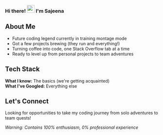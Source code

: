 ### Hi there! <img src="https://emojis.slackmojis.com/emojis/images/1536351075/4594/blob-wave.gif" width="25"/> I'm Sajeena

## About Me
- Future coding legend currently in training montage mode
- Got a few projects brewing (they run and everything!)
- Turning coffee into code, one Stack Overflow tab at a time
- Ready to level up from personal projects to team adventures

## Tech Stack
**What I know:** The basics (we're getting acquainted)  
**What I've Googled:** Everything else

## Let's Connect
Looking for opportunities to take my coding journey from solo adventures to team quests!

*Warning: Contains 100% enthusiasm, 0% professional experience*
